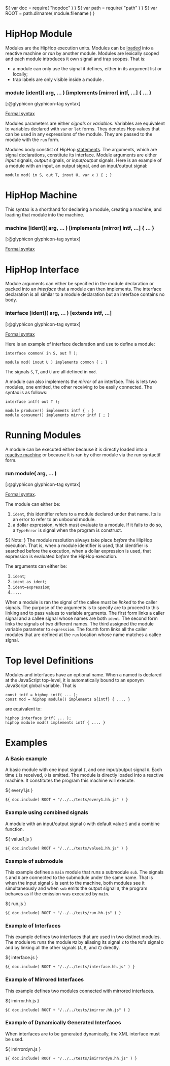 ${ var doc = require( "hopdoc" ) }
${ var path = require( "path" ) }
${ var ROOT = path.dirname( module.filename ) }

HipHop Module
=============

Modules are the HipHop execution units. Modules can be
[loaded](./api.html) into a reactive machine or _ran_ by another
module. Modules are lexically scoped and each module introduces it own
signal and trap scopes. That is:

  * a module can only use the signal
 it defines, either in its argument list or locally;
  * trap labels are only visible inside a module .

### module [ident]( arg, ... ) [implements [mirror] intf, ...] { ... } ###
[:@glyphicon glyphicon-tag syntax]

[Formal syntax](./syntax.html#HHModule)

Modules parameters are either _signals_ or _variables_. Variables 
are equivalent to variables declared with `var` or `let` forms. They
denotes Hop values that can be used in any expressions of the module.
They are passed to the module with the `run` form.
  
Modules body constist of HipHop
[statements](./syntax.html#HHStatement). The arguments, which are
signal declarations, constitute its interface. Module arguments are
either _input_ signals, _output_ signals, or _input/output_
signals. Here is an example of a module with an input, an output
signal, and an input/output signal:

```hiphop
module mod( in S, out T, inout U, var x ) { ; }
```


HipHop Machine
==============

This syntax is a shorthand for declaring a module, creating a machine, and
loading that module into the machine.

### machine [ident]( arg, ... ) [implements [mirror] intf, ...] { ... } ###
[:@glyphicon glyphicon-tag syntax]

[Formal syntax](./syntax.html#HHMachine)


HipHop Interface
================

Module arguments can either be specified in the module declaration
or packed into an _interface_ that a module can then implements. 
The interface declaration is all similar to a module declaration but an
interface contains no body.

### interface [ident]( arg, ... ) [extends intf, ...] ###
[:@glyphicon glyphicon-tag syntax]

[Formal syntax](./syntax.html#HHInterface)

Here is an example of interface declaration and use to define a module:

```hiphop
interface common( in S, out T );

module mod( inout U ) implements common { ; }
```

The signals `S`, `T`, and `U` are all defined in `mod`.

A module can also implements the _mirror_ of an interface. This is lets two
modules, one emitted, the other receiving to be easily connected. The syntax
is as follows:

```hiphop
interface intf( out T );

module producer() implements intf { ; }
module consumer() implements mirror intf { ; }
```

Running Modules
===============

A module can be executed either because it is directly loaded into a
[reactive machine](./api.html) or because it is ran by other module
via the run syntactif form.

### run module( arg, ... ) ###
[:@glyphicon glyphicon-tag syntax]

[Formal syntax](./syntax#HHRun). 

The module can either be:

  1. `ident`, this identifier refers to a module declared under that name.
 Its is an error to refer to an unbound module.
  2. a dollar expression, which must evaluate to a module. If it fails to do
 so, a `TypeError` is signal when the program is construct.
 
${ <span class="label label-warning">Note:</span> } The module resolution
always take place *before* the HipHop execution. That is, when a 
module identifier is used, that identifier is searched before the execution,
when a dollar expression is used, that expression is evaluated *before* the
HipHop execution.


The arguments can either be:

  1. `ident`;
  2. `ident as ident`;
  3. `ident=expression`;
  4. `...`.

When a module is ran the signal of the callee must be _linked_ to the
caller signals. The purpose of the arguments is to specify are to
proceed to this linking and to pass values to variable arguments. The
first form links a caller signal and a callee signal whose names are
both `ident`. The second form links the signals of two different
names. The third assigned the module variable parameter to
`expression`. The fourth form links all the caller modules that are
defined at the `run` location whose name matches a callee signal.


Top level Definitions
=====================

Modules and interfaces have an optional name. When a named is declared
at the JavaScript top-level, it is automatically bound to an eponym
JavaScript global variable. That is


```hiphop
const intf = hiphop intf( ... );
const mod = hiphop module() implements ${intf} { .... }
```

are equivalent to:

```hiphop
hiphop interface intf( ... );
hiphop module mod() implements intf { .... }
```


Examples
========

### A Basic example ###

A basic module with one input signal `I`, and one input/output signal `O`.
Each time `I` is received, `O` is emitted. The module is directly loaded
into a reactive machine. It constitutes the program this machine will
execute.

${ <span class="label label-info">every1.js</span> }

```hiphop
${ doc.include( ROOT + "/../../tests/every1.hh.js" ) }
```

### Example using combined signals ###

A module with an input/output signal `O` with default value `5`
and a combine function.

${ <span class="label label-info">value1.js</span> }

```hiphop
${ doc.include( ROOT + "/../../tests/value1.hh.js" ) }
```

### Example of submodule ###

This example defines a `main` module that runs a submodule `sub`.  The
signals `S` and `U` are connected to the submodule under the same
name. That is when the input signal `S` is sent to the machine, both
modules see it simultaneously and when `sub` emits the output signal
`U`, the program behaves as if the emission was executed by `main`.

${ <span class="label label-info">run.js</span> }

```hiphop
${ doc.include( ROOT + "/../../tests/run.hh.js" ) }
```

### Example of Interfaces ###

This example defines two interfaces that are used in two distinct modules.
The module `M1` runs the module `M2` by aliasing its signal `Z` to the 
`M2`'s signal `D` and by linking all the other signals (`A`, `B`, and `C`)
directly.

${ <span class="label label-info">interface.js</span> }

```hiphop
${ doc.include( ROOT + "/../../tests/interface.hh.js" ) }
```

### Example of Mirrored Interfaces ###

This example defines two modules connected with mirrored interfaces.

${ <span class="label label-info">imirror.hh.js</span> }

```hiphop
${ doc.include( ROOT + "/../../tests/imirror.hh.js" ) }
```

### Example of Dynamically Generated Interfaces ###

When interfaces are to be generated dynamically, the XML interface
must be used.

${ <span class="label label-info">imirrordyn.js</span> }

```hiphop
${ doc.include( ROOT + "/../../tests/imirrordyn.hh.js" ) }
```



